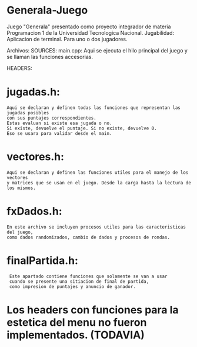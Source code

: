 # Generala-Juego
Juego "Generala" presentado como proyecto integrador de materia Programacion 1 de la Universidad Tecnologica Nacional.
Jugabilidad: Aplicacion de terminal.
Para uno o dos jugadores.

Archivos:
SOURCES:
  main.cpp:
    Aqui se ejecuta el hilo principal del juego y se llaman las funciones accesorias.
    
HEADERS:
  # jugadas.h:
    Aqui se declaran y definen todas las funciones que representan las jugadas posibles
    con sus puntajes correspondientes.
    Estas evaluan si existe esa jugada o no. 
    Si existe, devuelve el puntaje. Si no existe, devuelve 0. 
    Eso se usara para validar desde el main.

  # vectores.h:
    Aqui se declaran y definen las funciones utiles para el manejo de los vectores 
    y matrices que se usan en el juego. Desde la carga hasta la lectura de los mismos.

  # fxDados.h:
    En este archivo se incluyen procesos utiles para las caracteristicas del juego,
    como dados randomizados, cambio de dados y procesos de rondas.

  # finalPartida.h:
     Este apartado contiene funciones que solamente se van a usar 
     cuando se presente una sitiacion de final de partida,
     como impresion de puntajes y anuncio de ganador.
   
  # Los headers con funciones para la estetica del menu no fueron implementados. (TODAVIA)

